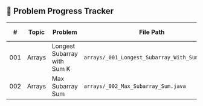 ## 📘 Problem Progress Tracker

| #   | Topic   | Problem                     | File Path                                      | LeetCode Link                                  | Solved | Crushed | Date Solved | Next Revisit | Notes |
|-----|---------|-----------------------------|------------------------------------------------|------------------------------------------------|-------|-------|-------------|--------------|------|
| 001 | Arrays  | Longest Subarray with Sum K | `arrays/_001_Longest_Subarray_With_Sum_K.java` | [🔗](https://leetcode.com/problems/maximum-size-subarray-sum-equals-k/) | ✅    | ❌     | 2025-06-23  | 2025-07-23   |      |
| 002 | Arrays  | Max Subarray Sum            | `arrays/_002_Max_Subarray_Sum.java`            | [🔗](https://leetcode.com/problems/maximum-subarray/) | ✅     | ❌     | 2025-06-24  | 2025-07-24   |      |
